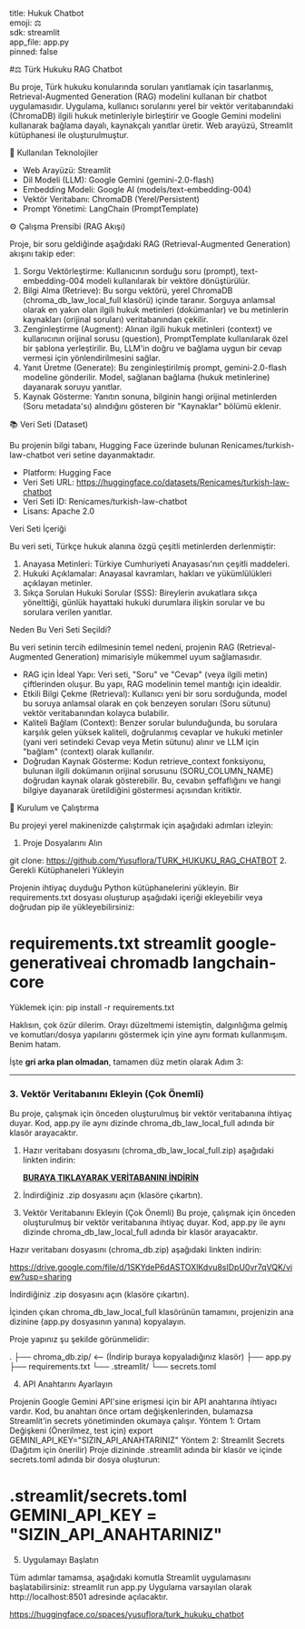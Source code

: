 title: Hukuk Chatbot  
emoji: ⚖️  
sdk: streamlit  
app_file: app.py  
pinned: false  

#⚖️ Türk Hukuku RAG Chatbot

Bu proje, Türk hukuku konularında soruları yanıtlamak için tasarlanmış, Retrieval-Augmented Generation (RAG) modelini kullanan bir chatbot uygulamasıdır.
Uygulama, kullanıcı sorularını yerel bir vektör veritabanındaki (ChromaDB) ilgili hukuk metinleriyle birleştirir ve Google Gemini modelini kullanarak bağlama dayalı, kaynakçalı yanıtlar üretir.
Web arayüzü, Streamlit kütüphanesi ile oluşturulmuştur.

🚀 Kullanılan Teknolojiler

* Web Arayüzü: Streamlit
* Dil Modeli (LLM): Google Gemini (gemini-2.0-flash)
* Embedding Modeli: Google AI (models/text-embedding-004)
* Vektör Veritabanı: ChromaDB (Yerel/Persistent)
* Prompt Yönetimi: LangChain (PromptTemplate)

⚙️ Çalışma Prensibi (RAG Akışı)

Proje, bir soru geldiğinde aşağıdaki RAG (Retrieval-Augmented Generation) akışını takip eder:
1. Sorgu Vektörleştirme: Kullanıcının sorduğu soru (prompt), text-embedding-004 modeli kullanılarak bir vektöre dönüştürülür.
2. Bilgi Alma (Retrieve): Bu sorgu vektörü, yerel ChromaDB (chroma_db_law_local_full klasörü) içinde taranır. Sorguya anlamsal olarak en yakın olan ilgili hukuk metinleri (dokümanlar) ve bu metinlerin kaynakları (orijinal soruları) veritabanından çekilir.
3. Zenginleştirme (Augment): Alınan ilgili hukuk metinleri (context) ve kullanıcının orijinal sorusu (question), PromptTemplate kullanılarak özel bir şablona yerleştirilir. Bu, LLM'in doğru ve bağlama uygun bir cevap vermesi için yönlendirilmesini sağlar.
4. Yanıt Üretme (Generate): Bu zenginleştirilmiş prompt, gemini-2.0-flash modeline gönderilir. Model, sağlanan bağlama (hukuk metinlerine) dayanarak soruyu yanıtlar.
5. Kaynak Gösterme: Yanıtın sonuna, bilginin hangi orijinal metinlerden (Soru metadata'sı) alındığını gösteren bir "Kaynaklar" bölümü eklenir.

📚 Veri Seti (Dataset)

Bu projenin bilgi tabanı, Hugging Face üzerinde bulunan Renicames/turkish-law-chatbot veri setine dayanmaktadır.
* Platform: Hugging Face
* Veri Seti URL: https://huggingface.co/datasets/Renicames/turkish-law-chatbot
* Veri Seti ID: Renicames/turkish-law-chatbot
* Lisans: Apache 2.0

Veri Seti İçeriği

Bu veri seti, Türkçe hukuk alanına özgü çeşitli metinlerden derlenmiştir:
1. Anayasa Metinleri: Türkiye Cumhuriyeti Anayasası'nın çeşitli maddeleri.
2. Hukuki Açıklamalar: Anayasal kavramları, hakları ve yükümlülükleri açıklayan metinler.
3. Sıkça Sorulan Hukuki Sorular (SSS): Bireylerin avukatlara sıkça yönelttiği, günlük hayattaki hukuki durumlara ilişkin sorular ve bu sorulara verilen yanıtlar.

Neden Bu Veri Seti Seçildi?

Bu veri setinin tercih edilmesinin temel nedeni, projenin RAG (Retrieval-Augmented Generation) mimarisiyle mükemmel uyum sağlamasıdır.
* RAG için İdeal Yapı: Veri seti, "Soru" ve "Cevap" (veya ilgili metin) çiftlerinden oluşur. Bu yapı, RAG modelinin temel mantığı için idealdir.
* Etkili Bilgi Çekme (Retrieval): Kullanıcı yeni bir soru sorduğunda, model bu soruya anlamsal olarak en çok benzeyen soruları (Soru sütunu) vektör veritabanından kolayca bulabilir.
* Kaliteli Bağlam (Context): Benzer sorular bulunduğunda, bu sorulara karşılık gelen yüksek kaliteli, doğrulanmış cevaplar ve hukuki metinler (yani veri setindeki Cevap veya Metin sütunu) alınır ve LLM için "bağlam" (context) olarak kullanılır.
* Doğrudan Kaynak Gösterme: Kodun retrieve_context fonksiyonu, bulunan ilgili dokümanın orijinal sorusunu (SORU_COLUMN_NAME) doğrudan kaynak olarak gösterebilir. Bu, cevabın şeffaflığını ve hangi bilgiye dayanarak üretildiğini göstermesi açısından kritiktir.

🔧 Kurulum ve Çalıştırma

Bu projeyi yerel makinenizde çalıştırmak için aşağıdaki adımları izleyin:

1. Proje Dosyalarını Alın

git clone: https://github.com/Yusuflora/TURK_HUKUKU_RAG_CHATBOT
2. Gerekli Kütüphaneleri Yükleyin

Projenin ihtiyaç duyduğu Python kütüphanelerini yükleyin. Bir requirements.txt dosyası oluşturup aşağıdaki içeriği ekleyebilir veya doğrudan pip ile yükleyebilirsiniz:
# requirements.txt streamlit google-generativeai chromadb langchain-core
Yüklemek için: pip install -r requirements.txt

Haklısın, çok özür dilerim. Orayı düzeltmemi istemiştin, dalgınlığıma gelmiş ve komutları/dosya yapılarını göstermek için yine aynı formatı kullanmışım. Benim hatam.

İşte **gri arka plan olmadan**, tamamen düz metin olarak Adım 3:

---

### 3. Vektör Veritabanını Ekleyin (Çok Önemli)

Bu proje, çalışmak için önceden oluşturulmuş bir vektör veritabanına ihtiyaç duyar. Kod, app.py ile aynı dizinde chroma\_db\_law\_local\_full adında bir klasör arayacaktır.

1.  Hazır veritabanı dosyasını (chroma\_db\_law\_local\_full.zip) aşağıdaki linkten indirin:

    **[BURAYA TIKLAYARAK VERİTABANINI İNDİRİN](https://drive.google.com/file/d/1SKYdeP6dASTOXlKdvu8sIDpU0vr7qVQK/view?usp=sharing)**

2.  İndirdiğiniz .zip dosyasını açın (klasöre çıkartın).

3. Vektör Veritabanını Ekleyin (Çok Önemli)
Bu proje, çalışmak için önceden oluşturulmuş bir vektör veritabanına ihtiyaç duyar. Kod, app.py ile aynı dizinde chroma_db_law_local_full adında bir klasör arayacaktır.

Hazır veritabanı dosyasını (chroma_db.zip) aşağıdaki linkten indirin:

https://drive.google.com/file/d/1SKYdeP6dASTOXlKdvu8sIDpU0vr7qVQK/view?usp=sharing

İndirdiğiniz .zip dosyasını açın (klasöre çıkartın).

İçinden çıkan chroma_db_law_local_full klasörünün tamamını, projenizin ana dizinine (app.py dosyasının yanına) kopyalayın.

Proje yapınız şu şekilde görünmelidir:

. ├── chroma_db.zip/ <-- (İndirip buraya kopyaladığınız klasör) ├── app.py ├── requirements.txt └── .streamlit/ └── secrets.toml

4. API Anahtarını Ayarlayın

Projenin Google Gemini API'sine erişmesi için bir API anahtarına ihtiyacı vardır. Kod, bu anahtarı önce ortam değişkenlerinden, bulamazsa Streamlit'in secrets yönetiminden okumaya çalışır.
Yöntem 1: Ortam Değişkeni (Önerilmez, test için) export GEMINI_API_KEY="SIZIN_API_ANAHTARINIZ"
Yöntem 2: Streamlit Secrets (Dağıtım için önerilir)
Proje dizininde .streamlit adında bir klasör ve içinde secrets.toml adında bir dosya oluşturun:
# .streamlit/secrets.toml GEMINI_API_KEY = "SIZIN_API_ANAHTARINIZ"

5. Uygulamayı Başlatın

Tüm adımlar tamamsa, aşağıdaki komutla Streamlit uygulamasını başlatabilirsiniz:
streamlit run app.py
Uygulama varsayılan olarak http://localhost:8501 adresinde açılacaktır.

https://huggingface.co/spaces/yusuflora/turk_hukuku_chatbot
